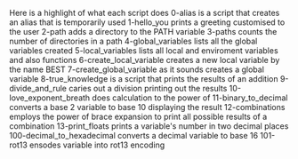 Here is a highlight of what each script does
0-alias is a script that creates an alias that is temporarily used
1-hello_you prints a greeting customised to the user
2-path adds a directory to the PATH variable
3-paths counts the number of directories in a path
4-global_variables lists all the global variables created
5-local_variables lists all local and enviroment variables and also functions
6-create_local_variable creates a new local variable by the name BEST
7-create_global_variable as it sounds creates a global variable
8-true_knowledge is a script that prints the results of an addition
9-divide_and_rule caries out a division printing out the results
10-love_exponent_breath does calculation to the power of
11-binary_to_decimal converts a base 2 variable to base 10 displaying the result
12-combinations employs the power of brace expansion to print all possible results of a combination
13-print_floats prints a variable's number in two decimal places
100-decimal_to_hexadecimal converts a decimal variable to base 16
101-rot13 ensodes variable into rot13 encoding
